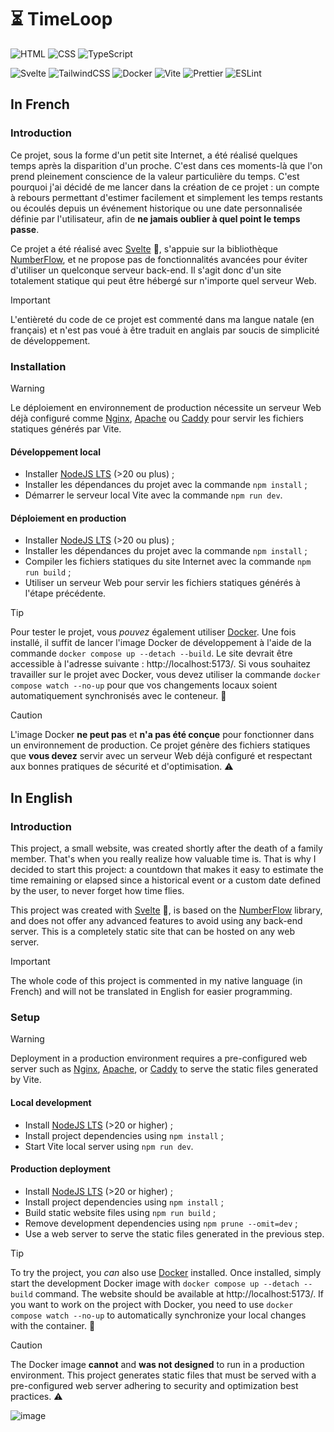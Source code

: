 # ⏳ TimeLoop

![HTML](https://img.shields.io/badge/HTML-E34F26?logo=html5&logoColor=white)
![CSS](https://img.shields.io/badge/CSS-639?logo=css&logoColor=white)
![TypeScript](https://img.shields.io/badge/TypeScript-3178C6?logo=typescript&logoColor=white)

![Svelte](https://img.shields.io/badge/Svelte-FF3E00?logo=svelte&logoColor=white)
![TailwindCSS](https://img.shields.io/badge/Tailwind_CSS-06B6D4?logo=tailwindcss&logoColor=white)
![Docker](https://img.shields.io/badge/Docker-2496ED?logo=docker&logoColor=white)
![Vite](https://img.shields.io/badge/Vite-646CFF?logo=vite&logoColor=white)
![Prettier](https://img.shields.io/badge/Prettier-F7B93E?logo=prettier&logoColor=black)
![ESLint](https://img.shields.io/badge/ESLint-4B32C3?logo=eslint&logoColor=white)

## In French

### Introduction

Ce projet, sous la forme d'un petit site Internet, a été réalisé quelques temps après la disparition d'un proche. C'est dans ces moments-là que l'on prend pleinement conscience de la valeur particulière du temps. C'est pourquoi j'ai décidé de me lancer dans la création de ce projet : un compte à rebours permettant d'estimer facilement et simplement les temps restants ou écoulés depuis un événement historique ou une date personnalisée définie par l'utilisateur, afin de **ne jamais oublier à quel point le temps passe**.

Ce projet a été réalisé avec [Svelte](https://svelte.dev/) 🚀, s'appuie sur la bibliothèque [NumberFlow](https://number-flow.barvian.me/svelte), et ne propose pas de fonctionnalités avancées pour éviter d'utiliser un quelconque serveur back-end. Il s'agit donc d'un site totalement statique qui peut être hébergé sur n'importe quel serveur Web.

> [!IMPORTANT]
> L'entièreté du code de ce projet est commenté dans ma langue natale (en français) et n'est pas voué à être traduit en anglais par soucis de simplicité de développement.

### Installation

> [!WARNING]
> Le déploiement en environnement de production nécessite un serveur Web déjà configuré comme [Nginx](https://nginx.org/en/), [Apache](https://httpd.apache.org/) ou [Caddy](https://caddyserver.com/) pour servir les fichiers statiques générés par Vite.

#### Développement local

- Installer [NodeJS LTS](https://nodejs.org/) (>20 ou plus) ;
- Installer les dépendances du projet avec la commande `npm install` ;
- Démarrer le serveur local Vite avec la commande `npm run dev`.

#### Déploiement en production

- Installer [NodeJS LTS](https://nodejs.org/) (>20 ou plus) ;
- Installer les dépendances du projet avec la commande `npm install` ;
- Compiler les fichiers statiques du site Internet avec la commande `npm run build` ;
- Utiliser un serveur Web pour servir les fichiers statiques générés à l'étape précédente.

> [!TIP]
> Pour tester le projet, vous *pouvez* également utiliser [Docker](https://www.docker.com/). Une fois installé, il suffit de lancer l'image Docker de développement à l'aide de la commande `docker compose up --detach --build`. Le site devrait être accessible à l'adresse suivante : http://localhost:5173/. Si vous souhaitez travailler sur le projet avec Docker, vous devez utiliser la commande `docker compose watch --no-up` pour que vos changements locaux soient automatiquement synchronisés avec le conteneur. 🐳

> [!CAUTION]
> L'image Docker **ne peut pas** et **n'a pas été conçue** pour fonctionner dans un environnement de production. Ce projet génère des fichiers statiques que **vous devez** servir avec un serveur Web déjà configuré et respectant aux bonnes pratiques de sécurité et d'optimisation. ⚠️

## In English

### Introduction

This project, a small website, was created shortly after the death of a family member. That's when you really realize how valuable time is. That is why I decided to start this project: a countdown that makes it easy to estimate the time remaining or elapsed since a historical event or a custom date defined by the user, to never forget how time flies.

This project was created with [Svelte](https://svelte.dev/) 🚀, is based on the [NumberFlow](https://number-flow.barvian.me/svelte) library, and does not offer any advanced features to avoid using any back-end server. This is a completely static site that can be hosted on any web server.

> [!IMPORTANT]
> The whole code of this project is commented in my native language (in French) and will not be translated in English for easier programming.

### Setup

> [!WARNING]
> Deployment in a production environment requires a pre-configured web server such as [Nginx](https://nginx.org/en/), [Apache](https://httpd.apache.org/), or [Caddy](https://caddyserver.com/) to serve the static files generated by Vite.

#### Local development

- Install [NodeJS LTS](https://nodejs.org/) (>20 or higher) ;
- Install project dependencies using `npm install` ;
- Start Vite local server using `npm run dev`.

#### Production deployment

- Install [NodeJS LTS](https://nodejs.org/) (>20 or higher) ;
- Install project dependencies using `npm install` ;
- Build static website files using `npm run build` ;
- Remove development dependencies using `npm prune --omit=dev` ;
- Use a web server to serve the static files generated in the previous step.

> [!TIP]
> To try the project, you *can* also use [Docker](https://www.docker.com/) installed. Once installed, simply start the development Docker image with `docker compose up --detach --build` command. The website should be available at http://localhost:5173/. If you want to work on the project with Docker, you need to use `docker compose watch --no-up` to automatically synchronize your local changes with the container. 🐳

> [!CAUTION]
> The Docker image **cannot** and **was not designed** to run in a production environment. This project generates static files that must be served with a pre-configured web server adhering to security and optimization best practices. ⚠️

![image](https://github.com/user-attachments/assets/234f59c9-225e-4496-9e6a-5c27a78e5067)

